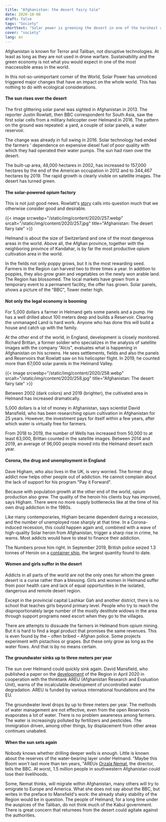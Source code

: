 ```yaml
---
title: "Afghanistan: the desert fairy tale"
date: 2020-10-08
draft: false
tags: "Society"
shorttext: "Solar power is greening the desert in one of the harshest areas in the world. This is only partially good news."
cover: "society"
lang: en
---
```


Afghanistan is known for Terror and Taliban, not disruptive technologies. At least as long as they are not used in drone warfare. Sustainability and the green economy is not what you would expect in one of the most inaccessible areas in the world.

In this not-so-unimportant corner of the World, Solar Power has unnoticed triggered major changes that have an impact on the whole world. This has nothing to do with ecological considerations.

#### The sun rises over the desert

The first glittering solar panel was sighted in Afghanistan in 2013. The reporter Justin Rowlatt, then BBC correspondent for South Asia, saw the first solar cells from a military helicopter over Helmand in 2016. The pattern on the ground was repeated: a yard, a couple of solar panels, a water reservoir.

The change was already in full swing in 2016. Solar technology had ended the farmers ' dependence on expensive diesel fuel of poor quality with which they had operated their water pumps. The sun had risen over the desert.

The built-up area, 48,000 hectares in 2002, has increased to 157,000 hectares by the end of the American occupation in 2012 and to 344,467 hectares by 2019. The rapid growth is clearly visible on satellite images. The desert has turned green.

#### The solar-powered opium factory

This is not just good news. Rowlatt's [story](https://www.bbc.com/news/science-environment-53450688 "What the heroin industry can teach us about solar power") calls into question much that we otherwise consider good and desirable.

{{< image srcwebp="/static/img/content/2020/257.webp" srcalt="/static/img/content/2020/257.jpg" title="Afghanistan: The desert fairy tale" >}}

Helmand is about the size of Switzerland and one of the most dangerous areas in the world. Above all, the Afghan province, together with the neighboring province of Kandahar, is by far the most productive opium cultivation area in the world.

In the fields not only poppy grows, but it is the most rewarding seed. Farmers in the Region can harvest two to three times a year. In addition to poppies, they also grow grain and vegetables on the newly won arable land. The Region has blossomed. The local markets have grown from a temporary event to a permanent facility, the offer has grown. Solar panels, shows a picture of the "BBC", Tower meter high.

#### Not only the legal economy is booming

For 5,000 dollars a farmer in Helmand gets some panels and a pump. He has a well drilled about 100 meters deep and builds a Reservoir. Clearing the unmanaged Land is hard work. Anyone who has done this will build a house and catch up with the family.

At the other end of the world, in England, development is closely monitored. Richard Brittan, a former soldier who specializes in the analysis of satellite images with the company "Alcis", evaluates what is happening in Afghanistan on his screens. He sees settlements, fields and also the panels and Reservoirs that Rowlatt saw on his helicopter flight. In 2019, he counted more than 67,000 solar panels in the Helmand Valley.

{{< image srcwebp="/static/img/content/2020/258.webp" srcalt="/static/img/content/2020/258.jpg" title="Afghanistan: The desert fairy tale" >}}

Between 2002 (dark colors) and 2019 (brighter), the cultivated area in Helmand has increased dramatically.

5,000 dollars is a lot of money in Afghanistan, says scientist David Mansfield, who has been researching opium cultivation in Afghanistan for 25 years. However, the investment pays for itself within a few years, after which water is virtually free for farmers.

From 2018 to 2019, the number of Wells has increased from 50,000 to at least 63,000, Brittan counted in the satellite images. Between 2014 and 2019, an average of 96,000 people moved into the Helmand desert each year.

#### Corona, the drug and unemployment in England

Dave Higham, who also lives in the UK, is very worried. The former drug addict now helps other people out of addiction. He cannot complain about the lack of support for his program "Pay it Forward".

Because with population growth at the other end of the world, opium production also grew. The quality of the heroin his clients buy has improved, says Higham. There were no more supply bottlenecks like at the time of his own drug addiction in the 1980s.

Like many contemporaries, Higham became dependent during a recession, and the number of unemployed rose sharply at that time. In a Corona-induced recession, this could happen again and, combined with a wave of high-quality Solar heroin from Afghanistan, trigger a sharp rise in crime, he warns. Most addicts would have to steal to finance their addiction.

The Numbers prove him right. In September 2019, British police seized 1.3 tonnes of Heroin on a [container ship](https://www.theguardian.com/world/2019/sep/04/drug-bust-on-ship-nets-13-tonnes-of-heroin "Drug bust on ship nets record 1.3 tonnes of heroin"), the largest quantity found to date.

#### Women and girls suffer in the desert

Addicts in all parts of the world are not the only ones for whom the green desert is a curse rather than a blessing. Girls and women in Helmand suffer from poor health care and lack of equal opportunities in the isolated, dangerous and remote desert region.

Except in the provincial capital Lashkar Gah and another district, there is no school that teaches girls beyond primary level. People who try to reach the disproportionately large number of the mostly destitute widows in the area through support programs need escort when they go to the villages.

There are attempts to dissuade the farmers in Helmand from opium mining. But it is hard to find a legal product that promises the same revenues. This is even found by the – often bribed – Afghan police. Some projects experiment with pistachios or grapes. But these only grow as long as the water flows. And that is by no means certain.

#### The groundwater sinks up to three meters per year

The sun over Helmand could quickly sink again. David Mansfield, who published a paper on the [development](https://areu.org.af/publication/2010 "When the Water Runs Dry: What is to be done with the 1.5 million settlers in the deserts of southwest Afghanistan when their livelihoods fail?") of the Region in April 2020 in cooperation with the thinktank AREU (Afghanistan Research and Evaluation Unit), warns of the incalculable development of uncontrolled water degradation. AREU is funded by various international foundations and the EU.

The groundwater level drops by up to three meters per year. The methods of water management are not effective, even from the open Reservoirs evaporates a lot of water. There is no problem awareness among farmers. The water is increasingly polluted by fertilizers and pesticides. The immigration driven, among other things, by displacement from other areas continues unabated.

#### When the sun sets again

Nobody knows whether drilling deeper wells is enough. Little is known about the reserves of the water-bearing layer under Helmand. "Maybe this Boom won't last more than ten years, "AREUs [Orzala Nemat](https://worldfellows.yale.edu/person/orzala-ashraf-nemat/ "ORZALA NEMAT"), the director, tells the BBC. At worst, 1.5 million people in southwestern Afghanistan could lose their livelihoods.

Some, Nemat thinks, will migrate within Afghanistan, many others will try to emigrate to Europe and America. What she does not say about the BBC, but writes in the preface to Mansfield's work: the already shaky stability of the Region would be in question. The people of Helmand, for a long time under the auspices of the Taliban, do not think much of the Kabul government. There is great concern that returnees from the desert could agitate against the authorities.
